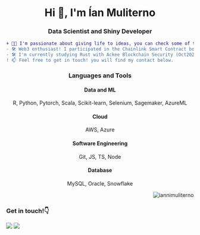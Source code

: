 <h1 align="center">Hi 👋, I'm Ían Muliterno</h1>
<h3 align="center">Data Scientist and Shiny Developer</h3>

```diff
+ 👨‍💻 I'm passionate about giving life to ideas, you can check some of them in the pinned section.
- 🛠️ Web3 enthusiast! I participated in the Chainlink Smart Contract bootcamp (Apr2024).
- 🛠️ I'm currently studying Rust with Ackee Blockchain Security (Oct2024).
! 📫 Feel free to get in touch! you will find my contact below.
```

<h3 align="center">Languages and Tools</h3>

<h4 align="center">Data and ML</h4>
<p align="center">R, Python, Pytorch, Scala, Scikit-learn, Selenium, Sagemaker, AzureML</p>
<h4 align="center">Cloud</h4>
<p align="center">AWS, Azure</p>
<h4 align="center">Software Engineering</h4>
<p align="center">Git, JS, TS, Node</p>
<h4 align="center">Database</h4>
<p align="center">MySQL, Oracle, Snowflake</p>


<p align="right"> <img src="https://komarev.com/ghpvc/?username=iannimuliterno&label=Profile%20views&color=0e75b6&style=flat" alt="iannimuliterno" /> </p>

<h3 align="left">Get in touch!👇</h3>
<a href = "mailto:ianmuliterno@gmail.com" align="left"><img src="https://img.shields.io/badge/-Gmail-%23333?style=for-the-badge&logo=gmail&logoColor=white" target="_blank"></a>
<a href="https://www.linkedin.com/in/iannimuliterno/" target="_blank" align="left"><img src="https://img.shields.io/badge/-LinkedIn-%230077B5?style=for-the-badge&logo=linkedin&logoColor=white" target="_blank"></a> 


